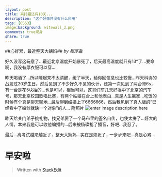 ```yaml
---
layout: post
title: 离托福还有18天...
description: "这个好像并没有什么卵用"
tags: [CSS3]
image:background: witewall_3.png
comments: true现身
share: true
---
```

##心好累，最近整天大姨妈##
*by 程序盐*

好久没写这玩意了...最近北京温度开始暴死了，后天最高温度就只有13°了...要命啊，我没有厚衣服可以穿...

昨天喝酒了...所以睡起来不太清醒，缓了半天，给你回信息也比较慢...昨天科协的战友过20岁生日，然后见到了不少好久不见的伙计，还第一次见到了两台肾6s，有一台是花5块抽的...也是可以，相当可以，这哥们前几天好摇中了北京的汽车号，那天北京校园歌唱比赛，有两个姑娘在台上和他表白...真是人生赢家...吃饭的时候有个真是聊天聊地...最后聊到结婚上了6666666，然后我见到了真人版的“已经看中了婚纱就缺一个对象”的人...
附照片
![enter image description here](http://ww1.sinaimg.cn/mw690/454e8231jw1ex7hpl5p3yj21kw16o1hj.jpg)

昨天给关门弟子挑礼物，找兄弟要了一个马布里的签名自传，也使太拼了...好大的人情。本来我是可以收他编播的...后来被杨璨抢了播音，好吧...我忍了。

最后...离考试越来越近了，整天大姨妈...实在是烦死了...一步步来吧...真是心累...

早安啦
========



> Written with [StackEdit](https://stackedit.io/).